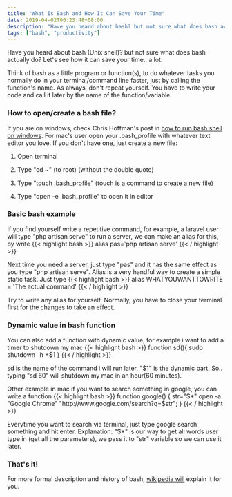 ```yaml
---
title: "What Is Bash and How It Can Save Your Time"
date: 2019-04-02T06:23:48+08:00
description: "Have you heard about bash? but not sure what does bash actually do? Let's see how it can save you r time.. a lot"
tags: ["bash", "productivity"]
---
```


Have you heard about bash (Unix shell)? but not sure what does bash actually do? Let's see how it can save your time.. a lot.

Think of bash as a little program or function(s), to do whatever tasks you normally do in your terminal/command line faster, just by calling the function's name. As always, don't repeat yourself. You have to write your code and call it later by the name of the function/variable.

### How to open/create a bash file?

If you are on windows, check Chris Hoffman's post in [how to run bash shell on windows](https://www.howtogeek.com/261591/how-to-create-and-run-bash-shell-scripts-on-windows-10/). For mac's user open your .bash_profile with whatever text editor you love. If you don't have one, just create a new file:

1. Open terminal

2. Type "cd ~" (to root) (without the double quote)

3. Type "touch .bash_profile" (touch is a command to create a new file)

4. Type "open -e .bash_profile" to open it in editor

### Basic bash example

If you find yourself write a repetitive command, for example, a laravel user will type "php artisan serve" to run a server, we can make an alias for this, by write
{{< highlight bash >}}
alias pas='php artisan serve'
{{< / highlight >}}

Next time you need a server, just type "pas" and it has the same effect as you type "php artisan serve".
Alias is a very handful way to create a simple static task. Just type
{{< highlight bash >}}
alias WHATYOUWANTTOWRITE = 'The actual command'
{{< / highlight >}}

Try to write any alias for yourself. Normally, you have to close your terminal first for the changes to take an effect.

### Dynamic value in bash function

You can also add a function with dynamic value, for example i want to add a timer to shutdown my mac
{{< highlight bash >}}
function sd(){ sudo shutdown -h +$1 }
{{< / highlight >}}

sd is the name of the command i will run later, "$1" is the dynamic part. So.. typing "sd 60" will shutdown my mac in an hour(60 minutes).

Other example in mac if you want to search something in google, you can write a function
{{< highlight bash >}}
function google() {
    str="$*"
    open -a "Google Chrome" "http://www.google.com/search?q=$str";
}
{{< / highlight >}}

Everytime you want to search via terminal, just type google search something and hit enter.
Explanation: "$*" is our way to get all words user type in (get all the parameters), we pass it to "str" variable so we can use it later.

### That's it!

For more formal description and history of bash, [wikipedia will](https://en.wikipedia.org/wiki/Bash_(Unix_shell)) explain it for you.